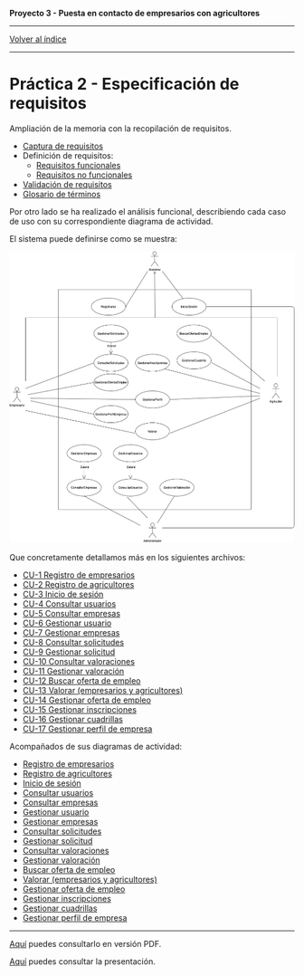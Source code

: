 __Proyecto 3 - Puesta en contacto de empresarios con agricultores__

---

[Volver al índice](../../README.md)

---

# Práctica 2 - Especificación de requisitos

Ampliación de la memoria con la recopilación de requisitos.

* [Captura de requisitos](01-init.md)
* Definición de requisitos:
  * [Requisitos funcionales](02-requirement-f.md)
  * [Requisitos no funcionales](02-requirement-nf.md)
* [Validación de requisitos](03-validation.md)
* [Glosario de términos](04-glossary.md)

Por otro lado se ha realizado el análisis funcional, describiendo cada caso de uso con su correspondiente diagrama de actividad.

El sistema puede definirse como se muestra:

![Casos de uso](usecase/use_case.png)

Que concretamente detallamos más en los siguientes archivos:

* [CU-1 Registro de empresarios](usecase/CU-registro.docx)
* [CU-2 Registro de agricultores](usecase/CU-registro.docx)
* [CU-3 Inicio de sesión](usecase/CU-iniciar_sesion.docx)
* [CU-4 Consultar usuarios](usecase/ConsultarUsuario.pdf)
* [CU-5 Consultar empresas](usecase/ConsultarEmpresa.pdf)
* [CU-6 Gestionar usuario](usecase/GestionarUsuario.pdf)
* [CU-7 Gestionar empresas](usecase/CU-GestionarEmpresas.docx)
* [CU-8 Consultar solicitudes](usecase/CU-ConsultarSolicitudes.docx)
* [CU-9 Gestionar solicitud](usecase/CU-GestionarSolicitud.docx)
* [CU-10 Consultar valoraciones](usecase/CU-ConsultarValoracion.docx)
* [CU-11 Gestionar valoración](usecase/CU-GestionarValoracion.docx)
* [CU-12 Buscar oferta de empleo](usecase/CU-BuscarOfertasEmpleo.docx)
* [CU-13 Valorar (empresarios y agricultores)](usecase/CU-Valorar.docx)
* [CU-14 Gestionar oferta de empleo](usecase/CU-GestionarOfertasEmpleo.docx)
* [CU-15 Gestionar inscripciones](usecase/CasoUsoGestionarInscripciones.docx)
* [CU-16 Gestionar cuadrillas](usecase/CasoUsoGestionarCuadrillas.docx)
* [CU-17 Gestionar perfil de empresa](usecase/CasoUsoGestionarPerfilEmpresa.docx)

Acompañados de sus diagramas de actividad:

* [Registro de empresarios](activity/registro_empresario.mdzip)
* [Registro de agricultores](activity/registro_agricultor.mdzip)
* [Inicio de sesión](activity/iniciar_sesion.mdzip)
* [Consultar usuarios](activity/ConsultarUsuario.mdzip)
* [Consultar empresas](activity/ConsultarEmpresa.mdzip)
* [Gestionar usuario](activity/GestionarUsuario.mdzip)
* [Gestionar empresas](activity/GestionarEmpresa.mdzip)
* [Consultar solicitudes](activity/ConsultarSolicitudes.mdzip)
* [Gestionar solicitud](activity/GestionarSolicitudes.mdzip)
* [Consultar valoraciones](activity/ConsultarValoracion.mdzip)
* [Gestionar valoración](activity/GestionarValoracion.mdzip)
* [Buscar oferta de empleo](activity/BuscarOfertasEmpleo.mdzip)
* [Valorar (empresarios y agricultores)](activity/Valorar.mdzip)
* [Gestionar oferta de empleo](activity/GestionarOfertarEmpleo.mdzip)
* [Gestionar inscripciones](activity/gestionar_inscripciones.mdzip)
* [Gestionar cuadrillas](activity/gestionar_cuadrillas.mdzip)
* [Gestionar perfil de empresa](activity/gestionar_perfil_empresa.mdzip)

---

[Aquí](../../assets/memoria.pdf) puedes consultarlo en versión PDF.

[Aquí](../../assets/presentacion_p1_p2.pdf) puedes consultar la presentación.

